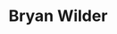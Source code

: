 ---
name: Bryan Wilder
title: Bryan Wilder
description: Working Groups
group: Initiative-wide Leads
task: Working Groups
time: 
link: https://bryanwilder.github.io/
image: "/assets/organization/past_leadership/bryan.jpg"
---